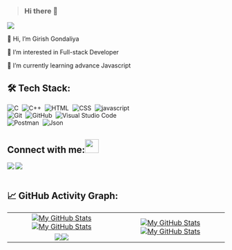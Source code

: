 > ### Hi there 👋

![](https://komarev.com/ghpvc/?username=gkgondaliya23r&color=lightgrey)


<!-- Hi there 👋 -->


👋 Hi, I’m Girish Gondaliya

👀 I’m interested in Full-stack Developer

🌱 I’m currently learning advance Javascript

<!-- 📫 How to reach me @skillqode.gk@gmail.com -->


## 🛠️ Tech Stack:
![C](https://img.shields.io/badge/-C-555?style=flat&logo=C&logoColor=A8B9CC)&nbsp;
![C++](https://img.shields.io/badge/-C++-555?style=flat&logo=C%2B%2B&logoColor=fff)&nbsp;
![HTML](https://img.shields.io/badge/-HTML-555?style=flat&logo=HTML5&logoColor=orenge)&nbsp;
![CSS](https://img.shields.io/badge/-CSS-555?style=flat&logo=CSS&logoColor=fff)&nbsp;
![javascript](https://img.shields.io/badge/-javascript-555?style=flat&logo=javascript&logoColor=yellow)&nbsp;\
![Git](https://img.shields.io/badge/-Git-555?style=flat&logo=git)&nbsp;
![GitHub](https://img.shields.io/badge/-GitHub-555?style=flat&logo=github)&nbsp;
![Visual Studio Code](https://img.shields.io/badge/-Visual%20Studio%20Code-555?style=flat&logo=visual-studio-code&logoColor=007ACC)&nbsp;\
![Postman](https://img.shields.io/badge/-Postman-555?style=flat&logo=Postman&logoColor=FF5F1F)&nbsp;
![Json](https://img.shields.io/badge/-Json-555?style=flat&logo=Json)&nbsp;


## Connect with me:<img src="https://github.com/TheDudeThatCode/TheDudeThatCode/blob/master/Assets/Handshake.gif" height="32px">
<a href="https://www.linkedin.com/in/girish-gondaliya-239010254/" target="blank" >
  <img align="left"  src="https://img.shields.io/badge/-Linkedin-555?style=flat&logo=Linkedin" />
  </a>
  <a href="mailto:gkgondaliya23@gmail.com">
  <img align="left"  src="https://img.shields.io/badge/-Gmail-555?style=flat&logo=Gmail" />
  </a>
<!--   <a href="https://www.instagram.com/gk_gondaliya/">
    <img align="left"  src="https://img.shields.io/badge/-Instagram-555?style=flat&logo=Instagram" />
  </a> -->
  <br>
  <br>  
  
## 📈 GitHub Activity Graph:
<table>
    <tr>
        <td align="center"><a href="https://github.com/gkgondaliya23#gh-light-mode-only"><img src="https://github-readme-stats.vercel.app/api?username=gkgondaliya23&show_icons=true&theme=default&include_all_commits=true#gh-light-mode-only" alt="My GitHub Stats"/></a><a href="https://github.com/gkgondaliya23#gh-dark-mode-only"><img src="https://github-readme-stats.vercel.app/api?username=gkgondaliya23&show_icons=true&theme=tokyonight&include_all_commits=true#gh-dark-mode-only" alt="My GitHub Stats"/></a></td>
        <td rowspan="2" align="center"><a href="https://github.com/gkgondaliya23#gh-light-mode-only"><img src="https://github-readme-stats.vercel.app/api/top-langs/?username=gkgondaliya23&theme=default&langs_count=8#gh-light-mode-only" alt="My GitHub Stats"/></a><a href="https://github.com/gkgondaliya23#gh-dark-mode-only"><img src="https://github-readme-stats.vercel.app/api/top-langs/?username=gkgondaliya23&theme=tokyonight&langs_count=8#gh-dark-mode-only" alt="My GitHub Stats"/></a></td>
    </tr>
    <tr>
        <td align="center"><a href="https://github.com/gkgondaliya23#gh-light-mode-only"><img src="https://github-readme-streak-stats.herokuapp.com/?user=gkgondaliya23&theme=default"/></a><a href="https://github.com/gkgondaliya23#gh-dark-mode-only"><img src="https://github-readme-streak-stats.herokuapp.com/?user=gkgondaliya23&theme=tokyonight"/></a></td>
    </tr>
</table>

